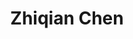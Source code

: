 ---
# Display name
title: Zhiqian Chen

# Is this the primary user of the site?
superuser: true

# Role/position
role: PI, Assistant Professor

# Organizations/Affiliations
organizations:
  - name: Mississippi State University
    url: 'https://www.cse.msstate.edu/people/faculty/zhiqian-chen/'

# Short bio (displayed in user profile at end of posts)
bio: 

# interests:
#   - Artificial Intelligence
#   - Computational Linguistics
#   - Information Retrieval

# education:
#   courses:
#     - course: PhD in Artificial Intelligence
#       institution: Stanford University
#       year: 2012
#     - course: MEng in Artificial Intelligence
#       institution: Massachusetts Institute of Technology
#       year: 2009
#     - course: BSc in Artificial Intelligence
#       institution: Massachusetts Institute of Technology
#       year: 2008

name_pronunciation: 
title: Zhiqian Chen
role: PI, Assistant Professor
bio: My research interests include graph learningwith particular interest in
  graph dynamics.
social:
  - icon: "globe"  # Suggests a personal or professional website, using Font Awesome Solid (fas)
    icon_pack: "fas"
    link: "https://imczq"
  - icon: "graduation-cap"  # Changed from google-scholar to a more general academic icon
    icon_pack: "fas"  # Changed from ai to Font Awesome Solid (fas) for a consistent look
    link: "https://scholar.google.com/citations?hl=en&user=NC3-O6UAAAAJ"
  - icon: "briefcase"  # Changed from cv to a direct representation of a PDF file
    icon_pack: "fas"  # Changed from ai to Font Awesome Solid (fas) for a consistent look
    link: "cv.pdf"
  - icon: "github"
    icon_pack: "fab"  # Remains the same for GitHub, using Font Awesome Brands (fab)
    link: "https://github.com/aquastar"
  - icon: "twitter-square"  # Changed from square-twitter for correct icon naming in Font Awesome
    icon_pack: "fab"  # Remains the same for Twitter, using Font Awesome Brands (fab)
    link: "https://twitter.com/imczq"


status:
  icon: 👨🏻‍💻
last_name: Chen
highlight_name: true
first_name: Zhiqian

# Enter email to display Gravatar (if Gravatar enabled in Config)
email: ''

# Highlight the author in author lists? (true/false)
highlight_name: false

# Organizational groups that you belong to (for People widget)
#   Set this to `[]` or comment out if you are not using People widget.
user_groups:
  - Teachers


---